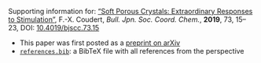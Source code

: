 Supporting information for: [“Soft Porous Crystals: Extraordinary Responses to Stimulation”](https://doi.org/10.4019/bjscc.73.15), F.-X. Coudert, _Bull. Jpn. Soc. Coord. Chem._, **2019**, 73, 15–23, DOI: [10.4019/bjscc.73.15](https://doi.org/10.4019/bjscc.73.15)


- This paper was first posted as a [preprint on arXiv](https://arxiv.org/abs/1901.06957)
- [`references.bib`](references.bib): a BibTeX file with all references from the perspective
